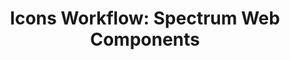 ---
layout: examples.njk
title: 'Icons Workflow: Spectrum Web Components'
displayName: Icons Workflow
componentName: icons-workflow
componentHeading: icons-workflow
tags:
- component-examples
---